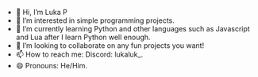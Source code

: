 - 👋 Hi, I’m Luka P
- 👀 I’m interested in simple programming projects.
- 🌱 I’m currently learning Python and other languages such as Javascript and Lua after I learn Python well enough.
- 💞️ I’m looking to collaborate on any fun projects you want!
- 📫 How to reach me:  Discord: lukaluk_.
- 😄 Pronouns: He/Him.
